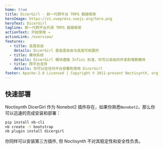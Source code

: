 ```yaml
---
home: true
title: DicerGirl - 新一代跨平台 TRPG 骰娘框架
heroImage: https://v1.vuepress.vuejs.org/hero.png
heroText: DicerGirl
tagline: 新一代跨平台开源 TRPG 骰娘框架
actionText: 开始使用 →
actionLink: /overview/
features:
  - title: 高度自由
    details: DicerGirl 是高度自由与高度可拓展的
  - title: 模块系统
    details: DicerGirl 模块遵循 Infini 标准，你可以自由的开发和增删模块
  - title: 跨平台支持
    details: 你可以在任何平台部署和使用 DicerGirl
footer: Apache-2.0 Licensed | Copyright © 2011-present Noctisynth, org.
---
```


## 快速部署

Noctisynth DicerGirl 作为 Nonebot2 插件存在，如果你熟悉`Nonebot2`，那么你可以迅速的完成安装和部署：

```bash
pip install nb-cli
nb create -t bootstrap 
nb plugin install dicergirl
```

你同样可以安装第三方插件, 但 Noctisynth 不对其稳定性和安全性负责。
